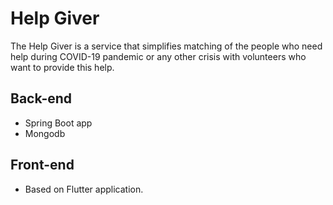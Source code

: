 # Help Giver

The Help Giver is a service that simplifies matching of the people who need help during COVID-19 pandemic or any other crisis with volunteers who want to provide this help.

## Back-end
- Spring Boot app
- Mongodb

## Front-end
- Based on Flutter application.
